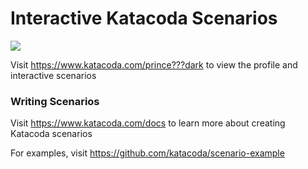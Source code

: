 # Interactive Katacoda Scenarios

[![](http://shields.katacoda.com/katacoda/prince???dark/count.svg)](https://www.katacoda.com/prince???dark "Get your profile on Katacoda.com")

Visit https://www.katacoda.com/prince???dark to view the profile and interactive scenarios

### Writing Scenarios
Visit https://www.katacoda.com/docs to learn more about creating Katacoda scenarios

For examples, visit https://github.com/katacoda/scenario-example
